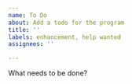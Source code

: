 ```yaml
---
name: To Do
about: Add a todo for the program
title: ''
labels: enhancement, help wanted
assignees: ''

---
```


What needs to be done?
